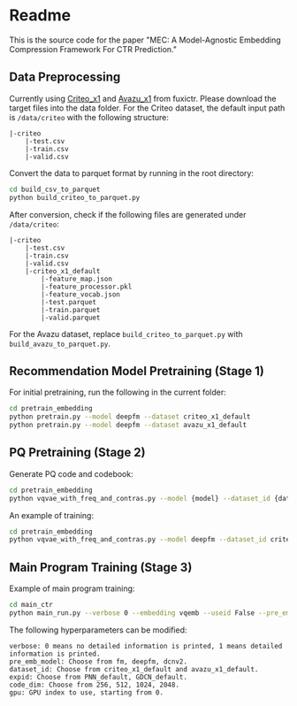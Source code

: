 # Readme

This is the source code for the paper "MEC: A Model-Agnostic Embedding Compression Framework For CTR Prediction."

## Data Preprocessing

Currently using [Criteo_x1](https://github.com/reczoo/Datasets/tree/main/Criteo/Criteo_x1) and [Avazu_x1](https://github.com/reczoo/Datasets/tree/main/Avazu/Avazu_x1) from fuxictr. Please download the target files into the data folder. For the Criteo dataset, the default input path is `/data/criteo` with the following structure:

```
|-criteo
    |-test.csv
    |-train.csv
    |-valid.csv
```

Convert the data to parquet format by running in the root directory:

```bash
cd build_csv_to_parquet
python build_criteo_to_parquet.py
```

After conversion, check if the following files are generated under `/data/criteo`:

```
|-criteo
    |-test.csv
    |-train.csv
    |-valid.csv
    |-criteo_x1_default
        |-feature_map.json
        |-feature_processor.pkl
        |-feature_vocab.json
        |-test.parquet
        |-train.parquet
        |-valid.parquet
```

For the Avazu dataset, replace `build_criteo_to_parquet.py` with `build_avazu_to_parquet.py`.

## Recommendation Model Pretraining (Stage 1)

For initial pretraining, run the following in the current folder:

```bash
cd pretrain_embedding
python pretrain.py --model deepfm --dataset criteo_x1_default
python pretrain.py --model deepfm --dataset avazu_x1_default
```

## PQ Pretraining (Stage 2)

Generate PQ code and codebook:

```bash
cd pretrain_embedding
python vqvae_with_freq_and_contras.py --model {model} --dataset_id {dataset_id} --layers {layers} --code_dim {code_dim} --cut_down 100000 --gpu {gpu_id} --batch_size {batch_size}
```

An example of training:

```bash
cd pretrain_embedding
python vqvae_with_freq_and_contras.py --model deepfm --dataset_id criteo_x1_default --layers 4 --code_dim 256 --cut_down 100000 --gpu 0 --batch_size 12000
```

## Main Program Training (Stage 3)

Example of main program training:

```bash
cd main_ctr
python main_run.py --verbose 0 --embedding vqemb --useid False --pre_emb_model deepfm --dataset_id criteo_x1_default --expid GDCN_default --layers 4 --code_dim 2048 --cutdown 100000 --use_freq True --gpu 1
```

The following hyperparameters can be modified:

```
verbose: 0 means no detailed information is printed, 1 means detailed information is printed.
pre_emb_model: Choose from fm, deepfm, dcnv2.
dataset_id: Choose from criteo_x1_default and avazu_x1_default.
expid: Choose from PNN_default, GDCN_default.
code_dim: Choose from 256, 512, 1024, 2048.
gpu: GPU index to use, starting from 0.
```